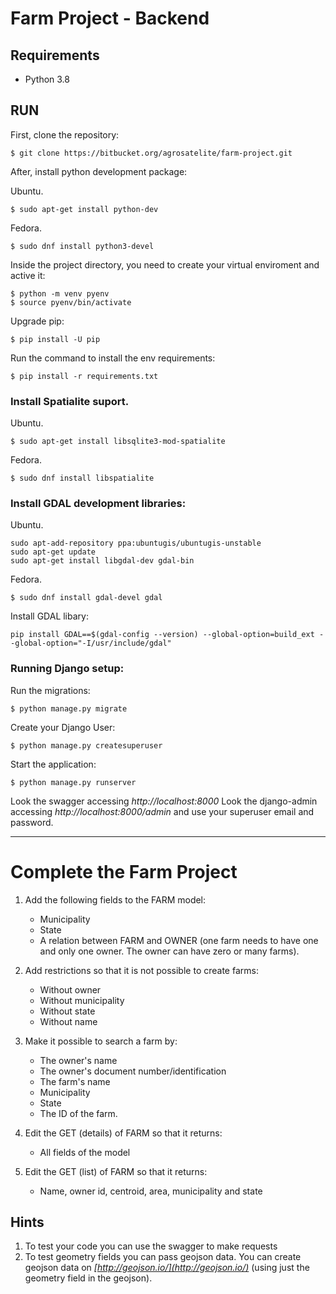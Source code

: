 
# Farm Project - Backend


## Requirements

 - Python 3.8
 
## RUN

First, clone the repository:
```shell
$ git clone https://bitbucket.org/agrosatelite/farm-project.git
```

After, install python development package:

Ubuntu.
```shell
$ sudo apt-get install python-dev
```

Fedora.
```shell
$ sudo dnf install python3-devel
```

Inside the project directory, you need to create your virtual enviroment and active it:
```shell
$ python -m venv pyenv
$ source pyenv/bin/activate
```

Upgrade pip:
```shell
$ pip install -U pip
```

Run the command to install the env requirements:
```shell
$ pip install -r requirements.txt
```

### Install Spatialite suport.

Ubuntu.
```shell
$ sudo apt-get install libsqlite3-mod-spatialite
```

Fedora.
```shell
$ sudo dnf install libspatialite
```

### Install GDAL development libraries:

Ubuntu.
```shell
sudo apt-add-repository ppa:ubuntugis/ubuntugis-unstable
sudo apt-get update
sudo apt-get install libgdal-dev gdal-bin
```

Fedora.
```shell
$ sudo dnf install gdal-devel gdal
```

Install GDAL libary:
```shell
pip install GDAL==$(gdal-config --version) --global-option=build_ext --global-option="-I/usr/include/gdal"
```

### Running Django setup:

Run the migrations:
```shell
$ python manage.py migrate
```

Create your Django User:
```shell
$ python manage.py createsuperuser
```
Start the application:
```shell
$ python manage.py runserver
```
Look the swagger accessing *http://localhost:8000*
Look the django-admin accessing *http://localhost:8000/admin* and use your superuser email and password.

--- 

# Complete the Farm Project

1. Add the following fields to the FARM model:
    * Municipality
    * State
    * A relation between FARM and OWNER (one farm needs to have one and only one owner. The owner can have zero or many farms).

2. Add restrictions so that it is not possible to create farms:
    * Without owner
    * Without municipality
    * Without state
    * Without name

3. Make it possible to search a farm by:
    * The owner's name
    * The owner's document number/identification
    * The farm's name
    * Municipality 
    * State 
    * The ID of the farm.

4. Edit the GET (details) of FARM so that it returns:
    * All fields of the model

5. Edit the GET (list) of FARM so that it returns:
    * Name, owner id, centroid, area, municipality and state

## Hints
1. To test your code you can use the swagger to make requests
2. To test geometry fields you can pass geojson data. You can create geojson data on *[http://geojson.io/](http://geojson.io/)*  (using just the geometry field in the geojson).

